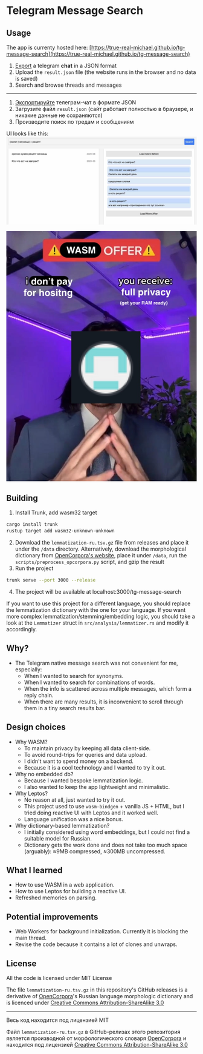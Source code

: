 # Telegram Message Search
## Usage

The app is currenty hosted here: [https://true-real-michael.github.io/tg-message-search](https://true-real-michael.github.io/tg-message-search)

1. [Export](https://telegram.org/blog/export-and-more) a telegram **chat** in a JSON format
2. Upload the `result.json` file (the website runs in the browser and no data is saved)
3. Search and browse threads and messages

---

1. [Экспортируйте](https://telegram.org/blog/export-and-more) телеграм-чат в формате JSON
2. Загрузите файл `result.json` (сайт работает полностью в браузере, и никакие данные не сохраняются)
3. Производите поиск по тредам и сообщениям


UI looks like this:
![ui example](assets/example.jpg)

![wasm offer](assets/wasm-offer.jpg)


## Building

1. Install Trunk, add wasm32 target
```sh
cargo install trunk
rustup target add wasm32-unknown-unknown
```
2. Download the `lemmatization-ru.tsv.gz` file from releases and place it under the `/data` directory. Alternatively, download the morphological dictionary from [OpenCorpora's website](https://opencorpora.org/?page=downloads), place it under `/data`, run the `scripts/preprocess_opcorpora.py` script, and gzip the result
3. Run the project
```sh
trunk serve --port 3000 --release
```
4. The project will be available at localhost:3000/tg-message-search

If you want to use this project for a different language, you should replace the lemmatization dictionary with the one for your language.
If you want more complex lemmatization/stemming/embedding logic, you should take a look at the `Lemmatizer` struct in `src/analysis/lemmatizer.rs` and modify it accordingly.

## Why?

- The Telegram native message search was not convenient for me, especially:
  - When I wanted to search for synonyms.
  - When I wanted to search for combinations of words.
  - When the info is scattered across multiple messages, which form a reply chain.
  - When there are many results, it is inconvenient to scroll through them in a tiny search results bar.

## Design choices

- Why WASM?
  - To maintain privacy by keeping all data client-side.
  - To avoid round-trips for queries and data upload.
  - I didn't want to spend money on a backend.
  - Because it is a cool technology and I wanted to try it out.
- Why no embedded db?
  - Because I wanted bespoke lemmatization logic.
  - I also wanted to keep the app lightweight and minimalistic.
- Why Leptos?
  - No reason at all, just wanted to try it out.
  - This project used to use `wasm-bindgen` + vanilla JS + HTML, but I tried doing reactive UI with Leptos and it worked well.
  - Language unification was a nice bonus.
- Why dictionary-based lemmatization?
  - I initially considered using word embeddings, but I could not find a suitable model for Russian.
  - Dictionary gets the work done and does not take too much space (arguably): ≈9MB compressed, ≈300MB uncompressed.


## What I learned

- How to use WASM in a web application.
- How to use Leptos for building a reactive UI.
- Refreshed memories on parsing.

## Potential improvements

- Web Workers for background initialization. Currently it is blocking the main thread.
- Revise the code because it contains a lot of clones and unwraps.

## License

All the code is licensed under MIT License

The file `lemmatization-ru.tsv.gz` in this repository's GitHub releases is a derivative of [OpenCorpora](https://opencorpora.org/?page=downloads)'s Russian language morphologic dictionary and is licenced under [Creative Commons Attribution-ShareAlike 3.0](https://creativecommons.org/licenses/by-sa/3.0/deed.en)

---

Весь код находится под лицензией MIT

Файл `lemmatization-ru.tsv.gz` в GitHub-релизах этого репозитория является производной от морфологического словаря [OpenCorpora](https://opencorpora.org/?page=downloads) и находится под лицензией [Creative Commons Attribution-ShareAlike 3.0](https://creativecommons.org/licenses/by-sa/3.0/deed.ru)
